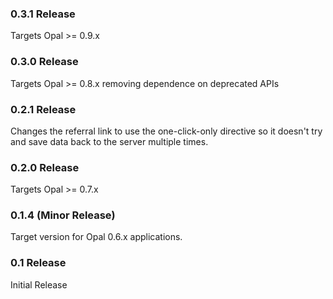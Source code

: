 ### 0.3.1 Release

Targets Opal >= 0.9.x

### 0.3.0 Release

Targets Opal >= 0.8.x removing dependence on deprecated APIs

### 0.2.1 Release

Changes the referral link to use the one-click-only directive so it doesn't try and save
data back to the server multiple times.

### 0.2.0 Release

Targets Opal >= 0.7.x

### 0.1.4 (Minor Release)

Target version for Opal 0.6.x applications.

### 0.1 Release

Initial Release
